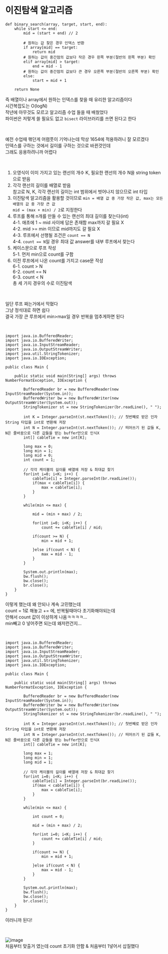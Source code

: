 # 이진탐색 알고리즘
```
def binary_search(array, target, start, end):
    while start <= end:
        mid = (start + end) // 2

        # 원하는 값 찾은 경우 인덱스 반환
        if array[mid] == target:
            return mid
        # 원하는 값이 중간점의 값보다 작은 경우 왼쪽 부분(절반의 왼쪽 부분) 확인
        elif array[mid] > target:
            end = mid - 1
        # 원하는 값이 중간점의 값보다 큰 경우 오른쪽 부분(절반의 오른쪽 부분) 확인
        else:
            start = mid + 1

    return None
```
즉 배열이나 array에서 원하는 인덱스를 찾을 때 유리한 알고리즘이다  
시간복잡도는 O(logN)  
작년에 아무것도 모르고 알고리즘 수업 들을 때 배웠었다  
파이썬은 저렇게 쓸 필요도 없고 `bisect` 라이브러리를 쓰면 된다고 한다  

<br>

예전 수업때 핶던게 어렴풋이 기억나는데 막상 1654에 적용하려니 잘 모르겠다  
인덱스를 구하는 것에서 길이를 구하는 것으로 바뀐것인데  
그래도 응용하려니까 어렵다  

<br>

1. 오영식이 이미 가지고 있는 랜선의 개수 K, 필요한 랜선의 개수 N을 string token으로 받음  
2. 각각 랜선의 길이를 배열로 받음  
참고로 N, K, 각각 랜선의 길이는 int 범위에서 벗어나지 않으므로 int 타입  
3. 이진탐색 알고리즘을 활용할 것이므로 `min = 배열 값 중 가장 작은 값, max는 모든 배열의 값 중 가장 큰 값`  
`mid = (max + min) / 2`로 지정한다  
4. 루프를 통해 n개를 만들 수 있는 랜선의 최대 길이를 찾는다(int)  
4-1. 애초에 1 ~ mid 사이에 답은 존재함 max까지 갈 필요 X  
4-2. mid >= min 이므로 mid까지도 갈 필요 X  
4-3. 루프에서 선행될 조건은 `count == N`  
4-4. `count == N`일 경우 최대 값 answer를 내부 루프에서 찾는다  
5. 케이스문으로 루프 작성  
5-1. 먼저 min으로 count를 구함  
6. 이전 루프에서 나온 count를 가지고 case문 작성  
6-1. count > N  
6-2. count == N  
6-3. count < N  
총 세 가지 경우의 수로 이진탐색  

<br>

일단 루프 짜는거에서 막혔다  
그냥 정석대로 하면 쉽다  
결국 가장 큰 루프에서 min>max일 경우 반복을 멈추게하면 된다  

<br>

```
import java.io.BufferedReader;
import java.io.BufferedWriter;
import java.io.InputStreamReader;
import java.io.OutputStreamWriter;
import java.util.StringTokenizer;
import java.io.IOException;

public class Main {

	public static void main(String[] args) throws NumberFormatException, IOException {
		
		BufferedReader br = new BufferedReader(new InputStreamReader(System.in));
		BufferedWriter bw = new BufferedWriter(new OutputStreamWriter(System.out));
		StringTokenizer st = new StringTokenizer(br.readLine(), " ");
		
		int K = Integer.parseInt(st.nextToken()); // 첫번째로 받은 인자 String 타입을 int로 변환해 저장
		int N = Integer.parseInt(st.nextToken()); // 띄어쓰기 된 값들 K, N은 줄바꿈으로 다른 값들을 받는 buffer만으로 인식X
		int[] cableTie = new int[K];
		
		long max = 0;
		long min = 1;
		long mid = 0;
		int count = 1;
		
		// 각각 케이블의 길이를 배열에 저장 & 최대값 찾기
		for(int i=0; i<K; i++) {
			cableTie[i] = Integer.parseInt(br.readLine());
			if(max < cableTie[i]) {
				max = cableTie[i];
			}
		}
		
		while(min <= max) {
			
			mid = (min + max) / 2;
			
			for(int i=0; i<K; i++) {
				count += cableTie[i] / mid;
			
			if(count >= N) {
				min = mid + 1;
				
			}else if(count < N) {
				max = mid - 1;
			}
		}

		System.out.println(max);
		bw.flush();
		bw.close();
		br.close();	
	}	
}
```
이렇게 했는데 왜 안되나 계속 고민했는데  
count = 1로 해놓고 += 에, 반복될때마다 초기화해야되는데  
안해서 count 값이 이상하게 나옴ㅋㅋㅋㅋ...  
min빼고 0 넣어주면 되는데 왜저런건지...  

<br>

```
import java.io.BufferedReader;
import java.io.BufferedWriter;
import java.io.InputStreamReader;
import java.io.OutputStreamWriter;
import java.util.StringTokenizer;
import java.io.IOException;

public class Main {

	public static void main(String[] args) throws NumberFormatException, IOException {
		
		BufferedReader br = new BufferedReader(new InputStreamReader(System.in));
		BufferedWriter bw = new BufferedWriter(new OutputStreamWriter(System.out));
		StringTokenizer st = new StringTokenizer(br.readLine(), " ");
		
		int K = Integer.parseInt(st.nextToken()); // 첫번째로 받은 인자 String 타입을 int로 변환해 저장
		int N = Integer.parseInt(st.nextToken()); // 띄어쓰기 된 값들 K, N은 줄바꿈으로 다른 값들을 받는 buffer만으로 인식X
		int[] cableTie = new int[K];
		
		long max = 1;
		long min = 1;
		long mid = 1;
		
		// 각각 케이블의 길이를 배열에 저장 & 최대값 찾기
		for(int i=0; i<K; i++) {
			cableTie[i] = Integer.parseInt(br.readLine());
			if(max < cableTie[i]) {
				max = cableTie[i];
			}
		}
		
		while(min <= max) {
			
			int count = 0;
			
			mid = (min + max) / 2;
			
			for(int i=0; i<K; i++) {
				count += cableTie[i] / mid;
			}
			
			if(count >= N) {
				min = mid + 1;
				
			}else if(count < N) {
				max = mid - 1;
			}
		}

		System.out.println(max);
		bw.flush();
		bw.close();
		br.close();	
	}	
}
```
이러니까 된다!  

<br>

![image](https://user-images.githubusercontent.com/86642180/167282383-4c825d20-7807-4601-a2f7-a6b0bbe98dae.png)  
처음부터 맞출거 였는데 count 초기화 안함 & 처음부터 1넣어서 삽질했다  
